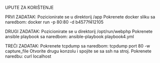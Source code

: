 UPUTE ZA KORIŠTENJE

PRVI ZADATAK:
Pozicionirate se u direktorij /app
Pokrenete docker sliku sa naredbom:
docker run -p 80:80 -d b4577f412105


DRUGI ZADATAK:
Pozicionirate se u direktorij /opt/run/webphp
Pokrenete ansible playbook sa naredbom:
ansible-playbook playbook4.yml

TREĆI ZADATAK:
Pokrenete tcpdump sa naredbom:
tcpdump port 80 -w capture_file
Otvorite drugu konzolu i spojite se sa ssh na stroj.
Pokrenete naredbu:
curl localhost
